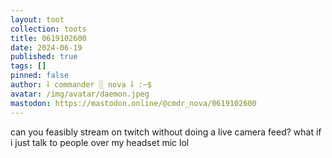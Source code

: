 ```yaml
---
layout: toot
collection: toots
title: 0619102600
date: 2024-06-19
published: true
tags: []
pinned: false
author: ⸸ commander ░ nova ⸸ :~$
avatar: /img/avatar/daemon.jpeg
mastodon: https://mastodon.online/@cmdr_nova/0619102600
---
```


can you feasibly stream on twitch without doing a live camera feed? what if i just talk to people over my headset mic lol
